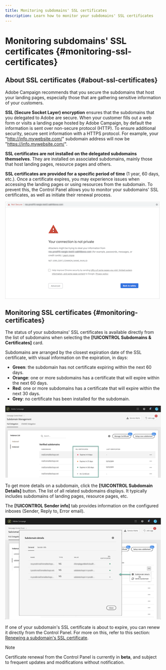 ```yaml
---
title: Monitoring subdomains' SSL certificates
description: Learn how to monitor your subdomains' SSL certificates
---
```


# Monitoring subdomains' SSL certificates {#monitoring-ssl-certificates}

## About SSL certificates {#about-ssl-certificates}

Adobe Campaign recommends that you secure the subdomains that host your landing pages, especially those that are gathering sensitive information of your customers.

**SSL (Secure Socket Layer) encryption** ensures that the subdomains that you delegated to Adobe are secure. When your customer fills out a web form or visits a landing page hosted by Adobe Campaign, by default the information is sent over non-secure protocol (HTTP). To ensure additional security, secure sent information with a HTTPS protocol. For example, your "http://info.mywebsite.com/" subdomain address will now be "https://info.mywebsite.com/".

**SSL certificates are not installed on the delegated subdomains themselves**. They are installed on associated subdomains, mainly those that host landing pages, resource pages and others.

**SSL certificates are provided for a specific period of time** (1 year, 60 days, etc.). Once a certificate expires, you may experience issues when accessing the landing pages or using resources from the subdomain. To prevent this, the Control Panel allows you to monitor your subdomains' SSL certificates, as well as initiate their renewal process.

![](assets/no_certificate.png)

## Monitoring SSL certificates {#monitoring-certificates}

The status of your subdomains' SSL certificates is available directly from the list of subdomains when selecting the **[!UICONTROL Subdomains & Certificates]** card.

Subdomains are arranged by the closest expiration date of the SSL certificate, with visual information on the expiration, in days:

* **Green**: the subdomain has not certificate expiring within the next 60 days.
* **Orange**: one or more subdomains has a certificate that will expire within the next 60 days.
* **Red**: one or more subdomains has a certificate that will expire within the next 30 days.
* **Grey**: no certificate has been installed for the subdomain.

![](assets/subdomains_list.png)

To get more details on a subdomain, click the **[!UICONTROL Subdomain Details]** button.
The list of all related subdomains displays. It typically includes subdomains of landing pages, resource pages, etc.

The **[!UICONTROL Sender info]** tab provides information on the configured inboxes (Sender, Reply to, Error email).

![](assets/subdomain_details.png)

If one of your subdomain's SSL certificate is about to expire, you can renew it directly from the Control Panel. For more on this, refer to this section: [Renewing a subdomain's SSL certificate](../../subdomains-certificates/using/renewing-subdomain-certificate.md).

>[!NOTE]
>
>Certificate renewal from the Control Panel is currently in **beta**, and subject to frequent updates and modifications without notification.
